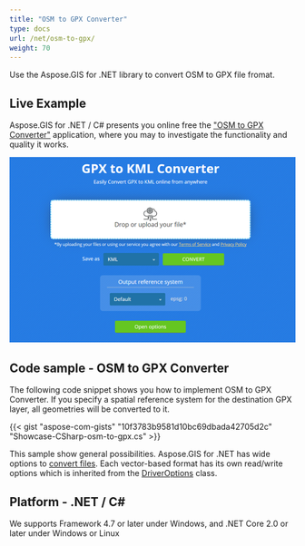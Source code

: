 ```yaml
---
title: "OSM to GPX Converter"
type: docs
url: /net/osm-to-gpx/
weight: 70
---
```


Use the Aspose.GIS for .NET library to convert OSM to GPX file fromat.

## **Live Example**

Aspose.GIS for .NET / C# presents you online free the ["OSM to GPX Converter"](https://products.aspose.app/gis/conversion/osm-to-gpx) application, where you may to investigate the functionality and quality it works.

![OSM to GPX Converter App](conversion.png)

## **Code sample - OSM to GPX Converter**

The following code snippet shows you how to implement OSM to GPX Converter. If you specify a spatial reference system for the destination GPX layer, all geometries will be converted to it. 

{{< gist "aspose-com-gists" "10f3783b9581d10bc69dbada42705d2c" "Showcase-CSharp-osm-to-gpx.cs" >}}

This sample show general possibilities. Aspose.GIS for .NET has wide options to [convert files](https://docs.aspose.com/gis/net/vector-layers/). Each vector-based format has its own read/write options which is inherited from the [DriverOptions](https://apireference.aspose.com/gis/net/aspose.gis/driveroptions) class.

## **Platform - .NET / C#**

We supports Framework 4.7 or later under Windows, and .NET Core 2.0 or later under Windows or Linux
